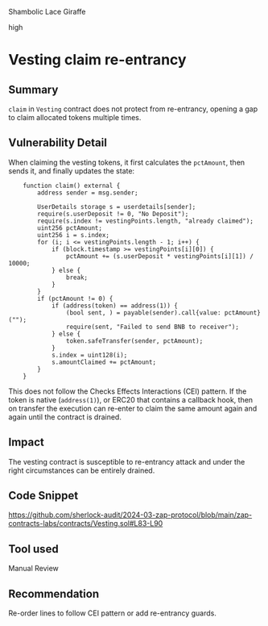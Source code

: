 Shambolic Lace Giraffe

high

# Vesting claim re-entrancy

## Summary

`claim` in `Vesting` contract does not protect from re-entrancy, opening a gap to claim allocated tokens multiple times.

## Vulnerability Detail

When claiming the vesting tokens, it first calculates the `pctAmount`, then sends it, and finally updates the state:
```solidity
    function claim() external {
        address sender = msg.sender;

        UserDetails storage s = userdetails[sender];
        require(s.userDeposit != 0, "No Deposit");
        require(s.index != vestingPoints.length, "already claimed");
        uint256 pctAmount;
        uint256 i = s.index;
        for (i; i <= vestingPoints.length - 1; i++) {
            if (block.timestamp >= vestingPoints[i][0]) {
                pctAmount += (s.userDeposit * vestingPoints[i][1]) / 10000;
            } else {
                break;
            }
        }
        if (pctAmount != 0) {
            if (address(token) == address(1)) {
                (bool sent, ) = payable(sender).call{value: pctAmount}("");
                require(sent, "Failed to send BNB to receiver");
            } else {
                token.safeTransfer(sender, pctAmount);
            }
            s.index = uint128(i);
            s.amountClaimed += pctAmount;
        }
    }
```
This does not follow the Checks Effects Interactions (CEI) pattern. If the token is native (`address(1)`), or ERC20 that contains a callback hook, then on transfer the execution can re-enter to claim the same amount again and again until the contract is drained.

## Impact

The vesting contract is susceptible to re-entrancy attack and under the right circumstances can be entirely drained.

## Code Snippet

https://github.com/sherlock-audit/2024-03-zap-protocol/blob/main/zap-contracts-labs/contracts/Vesting.sol#L83-L90

## Tool used

Manual Review

## Recommendation

Re-order lines to follow CEI pattern or add re-entrancy guards.
